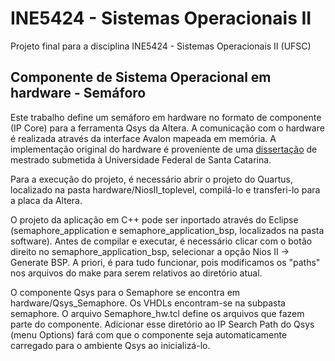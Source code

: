 # INE5424 - Sistemas Operacionais II 

Projeto final para a disciplina INE5424 - Sistemas Operacionais II (UFSC)

## Componente de Sistema Operacional em hardware - Semáforo

Este trabalho define um semáforo em hardware no formato de componente (IP Core) para a ferramenta Qsys da Altera.
A comunicação com o hardware é realizada através da interface Avalon mapeada em memória.
A implementação original do hardware é proveniente de uma [dissertação](http://www.lisha.ufsc.br/pub/Marcondes_MSC_2009.pdf) de mestrado submetida
à Universidade Federal de Santa Catarina. 

Para a execução do projeto, é necessário abrir o projeto do Quartus, localizado na pasta hardware/NiosII_toplevel, compilá-lo e transferi-lo para a placa da Altera.

O projeto da aplicação em C++ pode ser inportado através do Eclipse (semaphore_application e semaphore_application_bsp, localizados na pasta software). Antes de compilar e executar, é necessário clicar com o botão direito no semaphore_application_bsp, selecionar a opção Nios II -> Generate BSP. A priori, é para tudo funcionar, pois modificamos os "paths" nos arquivos do make para serem relativos ao diretório atual.

O componente Qsys para o Semaphore se encontra em hardware/Qsys_Semaphore. Os VHDLs encontram-se na subpasta semaphore. O arquivo Semaphore_hw.tcl define os arquivos que fazem parte do componente. Adicionar esse diretório ao IP Search Path do Qsys (menu Options) fará com que o componente seja automaticamente carregado para o ambiente Qsys ao inicializá-lo.
